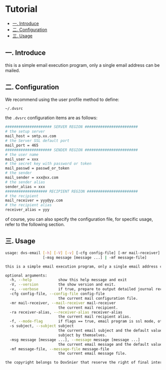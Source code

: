 # Tutorial

- [一. Introduce](#一-introduce)
- [二. Configuration](#二-configuration)
- [三. Usage](#三-usage)

## 一. Introduce

this is a simple email execution program, only a single email address can be mailed.

## 二. Configuration

We recommend using the user profile method to define:

```bash
~/.dvsrc
```

the `.dvsrc` configuration items are as follows:

```bash
##################### SERVER REGION ########################
# the setup server
mail_host = smtp.xx.com
# the Server SSL default port
mail_port = 465
##################### SENDER REGION ########################
# the user name
mail_user = xxx
# the secret key with password or token
mail_passwd = passwd_or_token
# the sender
mail_sender = xxx@xx.com
# the sender alias
sender_alias = xxx
################### RECIPIENT REGION #######################
# the recipient
mail_receiver = yyy@yy.com
# the recipient alias
receiver_alias = yyy
```

of course, you can also specify the configuration file, for specific usage, refer to the following section.

## 三. Usage

```bash
usage: dvs-email [-h] [-V] [-v] [-cfg config-file] [-mr mail-receiver] [-ra receiver-alias] [-f] [-s subject]
                 [-msg message [message ...] | -mf message-file]

this is a simple email execution program, only a single email address can be mailed.

optional arguments:
  -h, --help            show this help message and exit
  -V, --version         the show version and exit.
  -v, --verbose         if true, prepare to output detailed journal records, otherwise no.
  -cfg config-file, --config-file config-file
                        the current mail configuration file.
  -mr mail-receiver, --mail-receiver mail-receiver
                        the current mail recipient.
  -ra receiver-alias, --receiver-alias receiver-alias
                        the current mail recipient alias.
  -f, --mode-flag       if flags == true, email program is ssl mode, otherwise no, and the default value is True.
  -s subject, --subject subject
                        the current email subject and the default value is None when It is recommended that users fill in the email
                        subject by themselves.
  -msg message [message ...], --message message [message ...]
                        the current email message and the default value is None.
  -mf message-file, --message-file message-file
                        the current email message file.

the copyright belongs to DovSnier that reserve the right of final interpretation.
```
